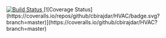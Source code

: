 <a href="https://travis-ci.org/cbirajdar/HVAC">
   <img src="https://img.shields.io/travis/cbirajdar/HVAC.svg?style=flat-square"
        alt="Build Status">
</a>
[![Coverage Status](https://coveralls.io/repos/github/cbirajdar/HVAC/badge.svg?branch=master)](https://coveralls.io/github/cbirajdar/HVAC?branch=master)
